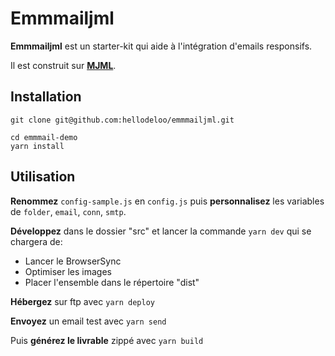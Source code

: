 # Emmmailjml

**Emmmailjml** est un starter-kit qui aide à l'intégration d'emails responsifs.

Il est construit sur **[MJML](https://mjml.io/)**.

## Installation

```
git clone git@github.com:hellodeloo/emmmailjml.git
```

```
cd emmmail-demo
yarn install
```

## Utilisation

**Renommez** `config-sample.js` en `config.js` puis **personnalisez** les variables de `folder`, `email`, `conn`, `smtp`.

**Développez** dans le dossier "src" et lancer la commande `yarn dev` qui se chargera de:

- Lancer le BrowserSync
- Optimiser les images
- Placer l'ensemble dans le répertoire "dist"

**Hébergez** sur ftp avec `yarn deploy`

**Envoyez** un email test avec `yarn send`

Puis **générez le livrable** zippé avec `yarn build`
